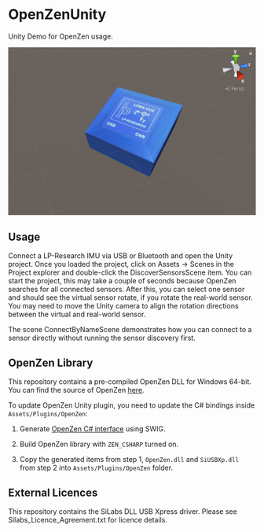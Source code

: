 # OpenZenUnity

Unity Demo for OpenZen usage.

![picture](screenshot.png)

## Usage

Connect a LP-Research IMU via USB or Bluetooth and open the Unity project. Once
you loaded the project, click on Assets -> Scenes in the Project explorer and double-click
the DiscoverSensorsScene item. You can start the project, this may take a couple of seconds because
OpenZen searches for all connected sensors. After this, you can select one sensor and should see the virtual
sensor rotate, if you rotate the real-world sensor. You may need to move the Unity
camera to align the rotation directions between the virtual and real-world sensor.

The scene ConnectByNameScene demonstrates how you can connect to a sensor directly without
running the sensor discovery first.

## OpenZen Library

This repository contains a pre-compiled OpenZen DLL for Windows 64-bit. You can find the
source of OpenZen [here](https://bitbucket.org/lpresearch/openzen/).

To update OpenZen Unity plugin, you need to update the C# bindings inside `Assets/Plugins/OpenZen`:

1. Generate [OpenZen C# interface](https://bitbucket.org/lpresearch/openzen/src/master/bindings/) using SWIG.

2. Build OpenZen library with `ZEN_CSHARP` turned on.

3. Copy the generated items from step 1, `OpenZen.dll` and `SiUSBXp.dll` from step 2 into `Assets/Plugins/OpenZen` folder.

## External Licences

This repository contains the SiLabs DLL USB Xpress driver. Please see
Silabs_Licence_Agreement.txt for licence details.
